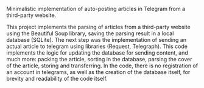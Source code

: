 Minimalistic implementation of auto-posting articles in Telegram from a third-party website. 



This project implements the parsing of articles from a third-party website using the Beautiful Soup library, saving the parsing result in a local database (SQLite).
The next step was the implementation of sending an actual article to telegram using libraries (Request,
Telegraph). This code implements the logic for updating the database for sending content, and much more: packing the article, sorting in the database, parsing the cover of the article, storing and transferring.
In the code, there is no registration of an account in telegrams, as well as the creation of the database itself, for brevity and readability of the code itself. 
